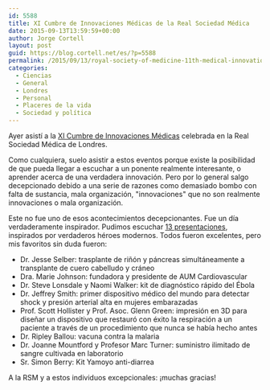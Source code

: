 ```yaml
---
id: 5588
title: XI Cumbre de Innovaciones Médicas de la Real Sociedad Médica
date: 2015-09-13T13:59:59+00:00
author: Jorge Cortell
layout: post
guid: https://blog.cortell.net/es/?p=5588
permalink: /2015/09/13/royal-society-of-medicine-11th-medical-innovations-summit/
categories:
  - Ciencias
  - General
  - Londres
  - Personal
  - Placeres de la vida
  - Sociedad y polí­tica
---
```


  
Ayer asistí a la <a href="https://www.rsm.ac.uk/events/events-listing/2014-2015/groups/development-office/mif02-11th-medical-innovations-summit.aspx" target="_blank">XI Cumbre de Innovaciones Médicas</a> celebrada en la Real Sociedad Médica de Londres.

Como cualquiera, suelo asistir a estos eventos porque existe la posibilidad de que pueda llegar a escuchar a un ponente realmente interesante, o aprender acerca de una verdadera innovación. Pero por lo general salgo decepcionado debido a una serie de razones como demasiado bombo con falta de sustancia, mala organización, "innovaciones" que no son realmente innovaciones o mala organización.

Este no fue uno de esos acontecimientos decepcionantes. Fue un día verdaderamente inspirador. Pudimos escuchar <a href="https://www.rsm-medicalinnovations.com/" target="_blank">13 presentaciones</a>, inspirados por verdaderos héroes modernos. Todos fueron excelentes, pero mis favoritos sin duda fueron:

  * Dr. Jesse Selber: trasplante de riñón y páncreas simultáneamente a transplante de cuero cabelludo y cráneo
  * Dra. Marie Johnson: fundadora y presidente de AUM Cardiovascular
  * Dr. Steve Lonsdale y Naomi Walker: kit de diagnóstico rápido del Ébola
  * Dr. Jeffrey Smith: primer dispositivo médico del mundo para detectar shock y presión arterial alta en mujeres embarazadas
  * Prof. Scott Hollister y Prof. Asoc. Glenn Green: impresión en 3D para diseñar un dispositivo que restauró con éxito la respiración a un paciente a través de un procedimiento que nunca se había hecho antes
  * Dr. Ripley Ballou: vacuna contra la malaria
  * Dr. Joanne Mountford y Profesor Marc Turner: suministro ilimitado de sangre cultivada en laboratorio
  * Sr. Simon Berry: Kit Yamoyo anti-diarrea

A la RSM y a estos individuos excepcionales: ¡muchas gracias!